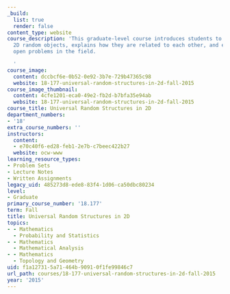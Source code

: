 ```yaml
---
_build:
  list: true
  render: false
content_type: website
course_description: 'This graduate-level course introduces students to some fundamental
  2D random objects, explains how they are related to each other, and explores some
  open problems in the field.

  '
course_image:
  content: dccbcf6e-0b52-0e92-3b7e-729b47365c98
  website: 18-177-universal-random-structures-in-2d-fall-2015
course_image_thumbnail:
  content: 4cfe1201-eca0-49e2-fb2d-b7bfa35e94ab
  website: 18-177-universal-random-structures-in-2d-fall-2015
course_title: Universal Random Structures in 2D
department_numbers:
- '18'
extra_course_numbers: ''
instructors:
  content:
  - e70c40f6-ed28-feb1-2e7b-c7beec422b27
  website: ocw-www
learning_resource_types:
- Problem Sets
- Lecture Notes
- Written Assignments
legacy_uid: 485273d8-ede8-83f4-1d06-ca50dbc80234
level:
- Graduate
primary_course_number: '18.177'
term: Fall
title: Universal Random Structures in 2D
topics:
- - Mathematics
  - Probability and Statistics
- - Mathematics
  - Mathematical Analysis
- - Mathematics
  - Topology and Geometry
uid: f1a12731-5a71-464b-9091-0f1fe99846c7
url_path: courses/18-177-universal-random-structures-in-2d-fall-2015
year: '2015'
---
```

